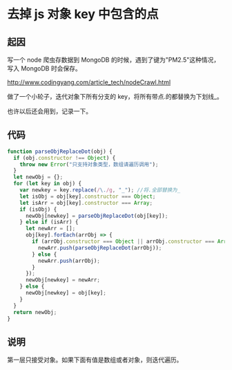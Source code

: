 # 去掉 js 对象 key 中包含的点

## 起因

写一个 node 爬虫存数据到 MongoDB 的时候，遇到了键为"PM2.5"这种情况，写入 MongoDB 时会保存。

http://www.codingyang.com/article_tech/nodeCrawl.html

做了一个小轮子，迭代对象下所有分支的 key，将所有带点.的都替换为下划线\_。

也许以后还会用到，记录一下。

## 代码

```js
function parseObjReplaceDot(obj) {
  if (obj.constructor !== Object) {
    throw new Error("只支持对象类型，数组请遍历调用");
  }
  let newObj = {};
  for (let key in obj) {
    var newkey = key.replace(/\./g, "_"); //将.全部替换为_
    let isObj = obj[key].constructor === Object;
    let isArr = obj[key].constructor === Array;
    if (isObj) {
      newObj[newkey] = parseObjReplaceDot(obj[key]);
    } else if (isArr) {
      let newArr = [];
      obj[key].forEach(arrObj => {
        if (arrObj.constructor === Object || arrObj.constructor === Array) {
          newArr.push(parseObjReplaceDot(arrObj));
        } else {
          newArr.push(arrObj);
        }
      });
      newObj[newkey] = newArr;
    } else {
      newObj[newkey] = obj[key];
    }
  }
  return newObj;
}
```

## 说明

第一层只接受对象。如果下面有值是数组或者对象，则迭代遍历。
